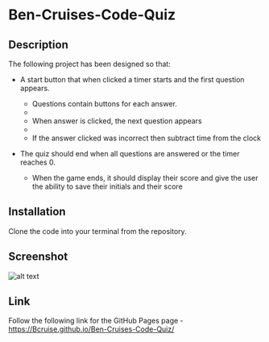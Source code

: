 # Ben-Cruises-Code-Quiz

## Description

The following project has been designed so that:

* A start button that when clicked a timer starts and the first question appears.
 
  * Questions contain buttons for each answer.
  * 
  * When answer is clicked, the next question appears
  * 
  * If the answer clicked was incorrect then subtract time from the clock

* The quiz should end when all questions are answered or the timer reaches 0.

  * When the game ends, it should display their score and give the user the ability to save their initials and their score

## Installation

Clone the code into your terminal from the repository.

## Screenshot

![alt text](https://github.com/Bcruise/Ben-Cruises-Code-Quiz/blob/main/images/code-quiz-picture.png)

## Link
Follow the following link for the GitHub Pages page - https://Bcruise.github.io/Ben-Cruises-Code-Quiz/